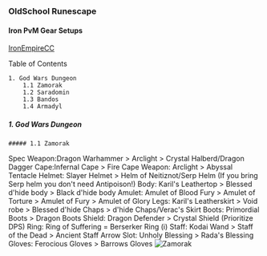 ### OldSchool Runescape
#### Iron PvM Gear Setups
[IronEmpireCC](https://discord.com/invite/ironempire)

Table of Contents

    1. God Wars Dungeon
        1.1 Zamorak
        1.2 Saradomin
        1.3 Bandos
        1.4 Armadyl
##### 1. God Wars Dungeon
    ##### 1.1 Zamorak
Spec Weapon:Dragon Warhammer > Arclight > Crystal Halberd/Dragon Dagger
Cape:Infernal Cape > Fire Cape 
Weapon: Arclight > Abyssal Tentacle
Helmet: Slayer Helmet > Helm of Neitiznot/Serp Helm (If you bring Serp helm you don't need Antipoison!)
Body: Karil's Leathertop > Blessed d'hide body > Black d'hide body
Amulet:  Amulet of Blood Fury > Amulet of Torture > Amulet of Fury > Amulet of Glory
Legs: Karil's Leatherskirt > Void robe > Blessed d'hide Chaps > d'hide Chaps/Verac's Skirt
Boots: Primordial Boots > Dragon Boots
Shield: Dragon Defender > Crystal Shield (Prioritize DPS)
Ring: Ring of Suffering = Berserker Ring (i)
Staff: Kodai Wand > Staff of the Dead > Ancient Staff
Arrow Slot: Unholy Blessing > Rada's Blessing
Gloves: Ferocious Gloves > Barrows Gloves
![Zamorak](https://i.imgur.com/KMdFBA3.png)

